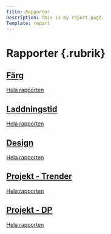```yaml
---
Title: Rapporter
Description: This is my report page.
Template: report
---
```


Rapporter {.rubrik}
==========================

<div class="kmom-box">
<a href="analysis/01_colors">
<h2>Färg</h2>
<i class="fas fa-fill-drip"></i>
<p>Hela rapporten</p>
<i class="fas fa-arrow-alt-circle-right"></i>
</a>
</div>

<div class="kmom-box">
<a href="analysis/02_load">
<h2>Laddningstid</h2>
<i class="fas fa-spinner"></i>
<p>Hela rapporten</p>
<i class="fas fa-arrow-alt-circle-right"></i>
</a>
</div>

<div class="kmom-box">
<a href="analysis/03_design_principles">
<h2>Design</h2>
<i class="fas fa-swatchbook"></i>
<p>Hela rapporten</p>
<i class="fas fa-arrow-alt-circle-right"></i>
</a>
</div>

<div class="kmom-box">
<a href="analysis/10_webbplatsdesign">
<h2>Projekt - Trender</h2>
<i class="fas fa-fire-alt"></i>
<p>Hela rapporten</p>
<i class="fas fa-arrow-alt-circle-right"></i>
</a>
</div>

<div class="kmom-box">
<a href="analysis/11_design-och-webbplatser">
<h2>Projekt - DP</h2>
<i class="fas fa-swatchbook"></i>
<p>Hela rapporten</p>
<i class="fas fa-arrow-alt-circle-right"></i>
</a>
</div>

